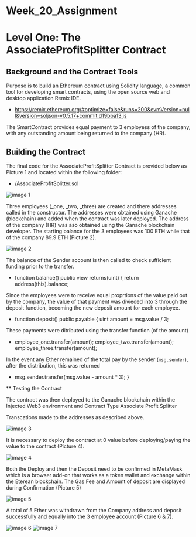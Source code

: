 # Week_20_Assignment

# Level One: The AssociateProfitSplitter Contract

## Background and the Contract Tools

Purpose is to build an Ethereum contract using Solidity language, a common tool for developing smart contracts, using the
open source web and desktop application Remix IDE.

* https://remix.ethereum.org/#optimize=false&runs=200&evmVersion=null&version=soljson-v0.5.17+commit.d19bba13.js

The SmartContract provides equal payment to 3 employess of the company, with any outstanding amount being returned to the company (HR).


## Building the Contract


The final code for the AssociateProfitSplitter Contract is provided below as Picture 1 and located within the following folder:

* /AssociateProfitSplitter.sol

![image 1](Images/Picture1.png)

Three employees (_one, _two, _three) are created and there addresses called in the constructur. The addresses were obtained using
Ganache (blockchain) and added when the contract was later deployed. The address of the company (HR) was aso obtained
using the Ganache blockchain developer. The starting balance for the 3 employees was 100 ETH while that of the company 89.9 ETH (Picture 2).

![image 2](Images/Picture2.png)

The balance of the Sender account is then called to check sufficient funding prior to the transfer.

* function balance() public view returns(uint) {
        return address(this).balance;

Since the employees were to receive equal proprtions of the value paid out by the company, the value of that payment was divieded into 3 through the deposit function,
becoming the new deposit amount for each employee. 


* function deposit() public payable {
        uint amount = msg.value / 3;

These payments were ditributed using the transfer function (of the amount)

* employee_one.transfer(amount);
  employee_two.transfer(amount);
  employee_three.transfer(amount);

In the event any Ether remained of the total pay by the sender (`msg.sender`), after the distribution, this was returned

* msg.sender.transfer(msg.value - amount * 3);
    }

** Testing the Contract

The contract was then deployed to the Ganache blockchain within the Injected Web3 environment and Contract Type Associate Profit Splitter

Transcations made to the addresses as described above.

![image 3](Images/Picture3.png)

It is necessary to deploy the contract at 0 value before deploying/paying the value to the contract (Picture 4).

![image 4](Images/Picture4.png)

Both the Deploy and then the Deposit need to be confirmed in MetaMask which is a browser add-on that works as a token wallet and exchange within the Eterean blockchain.
The Gas Fee and Amount of deposit are displayed during Confirmation (Picture 5)

![image 5](Images/Picture5.png)

A total of 5 Ether was withdrawn from the Company address and deposit successfully and equally into the 3 employee account (PIcture 6 & 7).

![image 6](Images/Picture6.png)
![image 7](Images/Picture7.png)




